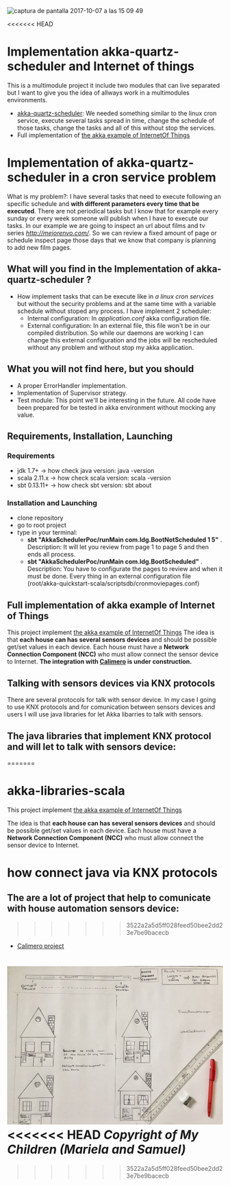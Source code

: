 <img width="928" alt="captura de pantalla 2017-10-07 a las 15 09 49" src="https://user-images.githubusercontent.com/8100363/31313078-665da9a6-abcf-11e7-9266-932880ea6ed2.png">

<<<<<<< HEAD
# Implementation akka-quartz-scheduler and Internet of things #
This is a multimodule project it include two modules that can live separated but I want to give you the idea 
of allways work in a multimodules environments.
* [akka-quartz-scheduler](https://github.com/enragedginger/akka-quartz-scheduler): We needed something similar to the linux cron service, execute several tasks spread in time, change the schedule of those tasks, change the tasks and all of this without stop the services.
* Full implementation of [the akka example of InternetOf Things](https://doc.akka.io/docs/akka/current/guide/tutorial_1.html)

# Implementation of akka-quartz-scheduler in a cron service problem #

What is my problem?: I have several tasks that need to execute following an specific schedule and **with different parameters every time that be executed**. There are not periodical tasks but I know that for example every sunday or every week someone will publish when I have to execute our tasks. In our example we are going to inspect an url about films and tv series *http://mejorenvo.com/*. So we can review a fixed amount of page or schedule inspect page those days that we know that company is planning to add new film pages.

## What will you find in the Implementation of akka-quartz-scheduler ? ##

* How implement tasks that can be execute like in *a linux cron services* but without the security problems and at the same time with a variable schedule without stoped any process. I have implement 2 scheduler:
  - Internal configuration: In *application.conf* akka configuration file.
  - External configuration: In an external file, this file won't be in our compiled distribution. So while our daemons are working I can change this external configuration and the jobs will be rescheduled without any problem and without stop my akka application. 

## What you will not find here, but you should ##

* A proper ErrorHandler implementation. 
* Implementation of Supervisor strategy.
* Test module: This point we'll be interesting in the future. All code have been prepared for be tested in akka environment without mocking any value.

## Requirements, Installation, Launching ##

### Requirements ###

* jdk 1.7+ -> how check java version: java -version
* scala 2.11.x -> how check scala version: scala -version
* sbt 0.13.11+ -> how check sbt version: sbt about

### Installation and Launching ###

* clone repository
* go to root project
* type in your terminal:
    - **sbt "AkkaSchedulerPoc/runMain com.ldg.BootNotScheduled 1 5"** . Description: It will let you review from page 1 to page 5 and then ends all process.
    - **sbt "AkkaSchedulerPoc/runMain com.ldg.BootScheduled"** . Description: You have to configurate the pages to review and when it must be done. Every thing in an external configuration file (root/akka-quickstart-scala/scriptsdb/cronmoviepages.conf)

## Full implementation of akka example of Internet of Things ##

This project implement [the akka example of InternetOf Things](https://doc.akka.io/docs/akka/current/guide/tutorial_1.html)
The idea is that **each house can has several sensors devices** and should be possible get/set values in each device. Each house must have a **Network Connection Component (NCC)** who must allow connect the sensor device to Internet.
**The integration with [Calimero](http://calimero-project.github.io) is under construction.** 

## Talking with sensors devices via KNX protocols ##

There are several protocols for talk with sensor device. In my case I going to use KNX protocols and for comunication 
between sensors devices and users I will use java libraries for let Akka libarries to talk with sensors. 


## The java libraries that implement KNX protocol and will let to talk with sensors device: ##
=======

# akka-libraries-scala #

This project implement [the akka example of InternetOf Things](https://doc.akka.io/docs/akka/current/guide/tutorial_1.html)

The idea is that **each house can has several sensors devices** and should be possible get/set values in each device. Each house must have a **Network Connection Component (NCC)** who must allow connect the sensor device to Internet.

# how connect java via KNX protocols #

## The are a lot of project that help to comunicate with house automation sensors device: ##
>>>>>>> 3522a2a5d5ff028feed50bee2dd23e7be9bacecb

* [Calimero project](http://calimero-project.github.io)



![myimage-alt-tag](https://github.com/ldipotetjob/akka-quickstart-scala/blob/master/images/IoTImage.jpg)
<<<<<<< HEAD
*Copyright of My Children (Mariela and Samuel)*
=======
>>>>>>> 3522a2a5d5ff028feed50bee2dd23e7be9bacecb

